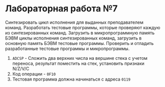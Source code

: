 # Лабораторная работа №7

Синтезировать цикл исполнения для выданных преподавателем команд. Разработать тестовые программы, которые проверяют каждую из синтезированных команд. Загрузить в микропрограммную память БЭВМ циклы исполнения синтезированных команд, загрузить в основную память БЭВМ тестовые программы. Проверить и отладить разработанные тестовые программы и микропрограммы.

1. `ADCSP` - Сложить два верхних числа на вершине стека c учетом переноса, результат поместить на стек, установить признаки N/Z/V/C
2. Код операции - `0F10`
3. Тестовая программа должна начинаться с адреса `0119`
